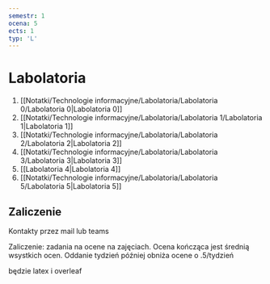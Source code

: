```yaml
---
semestr: 1
ocena: 5
ects: 1
typ: 'L'
---
```


# Labolatoria
1. [[Notatki/Technologie informacyjne/Labolatoria/Labolatoria 0/Labolatoria 0|Labolatoria 0]]
2. [[Notatki/Technologie informacyjne/Labolatoria/Labolatoria 1/Labolatoria 1|Labolatoria 1]]
3. [[Notatki/Technologie informacyjne/Labolatoria/Labolatoria 2/Labolatoria 2|Labolatoria 2]]
4. [[Notatki/Technologie informacyjne/Labolatoria/Labolatoria 3/Labolatoria 3|Labolatoria 3]]
5. [[Labolatoria 4|Labolatoria 4]]
6. [[Notatki/Technologie informacyjne/Labolatoria/Labolatoria 5/Labolatoria 5|Labolatoria 5]]

## Zaliczenie
Kontakty przez mail lub teams

Zaliczenie:
zadania na ocene na zajęciach. Ocena kończąca jest średnią wsystkich ocen. Oddanie tydzień później obniża ocene o .5/tydzień

będzie latex i overleaf